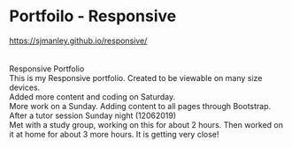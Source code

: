 # Portfoilo - Responsive
https://sjmanley.github.io/responsive/
<br>
<br>
<br>
Responsive Portfolio <br>
This is my Responsive portfolio.
Created to be viewable on many size devices. <br>
Added more content and coding on Saturday. <br>
More work on a Sunday. Adding content to all pages through Bootstrap. <br>
After a tutor session Sunday night (12062019) <br>
Met with a study group, working on this for about 2 hours. Then worked on it at home for about 3 more hours. It is getting very close!
